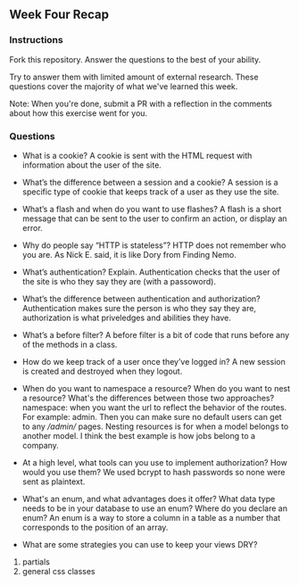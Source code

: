 ## Week Four Recap

### Instructions
Fork this repository. Answer the questions to the best of your ability.

Try to answer them with limited amount of external research. These questions cover the majority of what we've learned this week.

Note: When you're done, submit a PR with a reflection in the comments about how this exercise went for you.

### Questions

* What is a cookie?
A cookie is sent with the HTML request with information about the user of the site.
* What’s the difference between a session and a cookie?
A session is a specific type of cookie that keeps track of a user as they use the site.
* What’s a flash and when do you want to use flashes?
A flash is a short message that can be sent to the user to confirm an action, or display an error.
* Why do people say “HTTP is stateless”?
HTTP does not remember who you are. As Nick E. said, it is like Dory from Finding Nemo.
* What’s authentication? Explain.
Authentication checks that the user of the site is who they say they are (with a passoword).
* What’s the difference between authentication and authorization?
Authentication makes sure the person is who they say they are, authorization is what priveledges and abilities they have.
* What’s a before filter?
A before filter is a bit of code that runs before any of the methods in a class.
* How do we keep track of a user once they’ve logged in?
A new session is created and destroyed when they logout.
* When do you want to namespace a resource? When do you want to nest a resource? What's the differences between those two approaches?
namespace: when you want the url to reflect the behavior of the routes. For example: admin. Then you can make sure no default users can get to any */admin/* pages. Nesting resources is for when a model belongs to another model. I think the best example is how jobs belong to a company.
* At a high level, what tools can you use to implement authorization? How would you use them?
We used bcrypt to hash passwords so none were sent as plaintext.

* What's an enum, and what advantages does it offer? What data type needs to be in your database to use an enum? Where do you declare an enum?
An enum is a way to store a column in a table as a number that corresponds to the position of an array.

* What are some strategies you can use to keep your views DRY?
1. partials
2. general css classes
